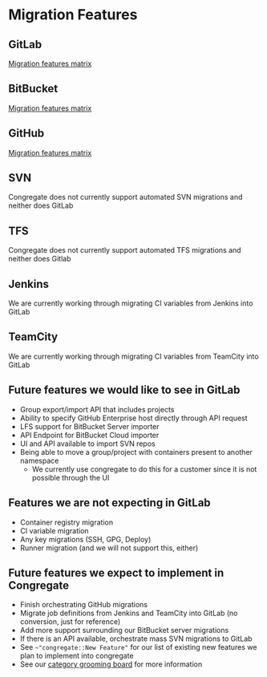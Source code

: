 # Migration Features

## GitLab

[Migration features matrix](./gitlab-migration-features-matrix.md)

## BitBucket

[Migration features matrix](./bitbucket-migration-features-matrix.md)

## GitHub

[Migration features matrix](./github-migration-features-matrix.md)

## SVN

Congregate does not currently support automated SVN migrations and neither does GitLab

## TFS

Congregate does not currently support automated TFS migrations and neither does Gitlab

## Jenkins

We are currently working through migrating CI variables from Jenkins into GitLab

## TeamCity

We are currently working through migrating CI variables from TeamCity into GitLab

## Future features we would like to see in GitLab

- Group export/import API that includes projects
- Ability to specify GitHub Enterprise host directly through API request
- LFS support for BitBucket Server importer
- API Endpoint for BitBucket Cloud importer
- UI and API available to import SVN repos
- Being able to move a group/project with containers present to another namespace
  - We currently use congregate to do this for a customer since it is not possible through the UI

## Features we are not expecting in GitLab

- Container registry migration
- CI variable migration
- Any key migrations (SSH, GPG, Deploy)
- Runner migration (and we will not support this, either)

## Future features we expect to implement in Congregate

- Finish orchestrating GitHub migrations
- Migrate job definitions from Jenkins and TeamCity into GitLab (no conversion, just for reference)
- Add more support surrounding our BitBucket server migrations
- If there is an API available, orchestrate mass SVN migrations to GitLab
- See `~"congregate::New Feature"` for our list of existing new features we plan to implement into congregate
- See our [category grooming board](https://gitlab.com/gitlab-com/customer-success/tools/congregate/-/boards/1912553) for more information

